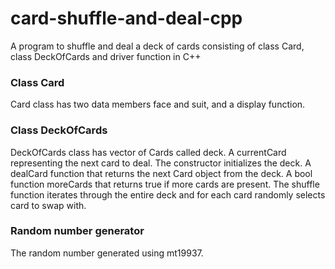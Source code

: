 # card-shuffle-and-deal-cpp
A program to shuffle and deal a deck of cards consisting of class Card, class DeckOfCards and driver function in C++

### Class Card
Card class has two data members face and suit, and a display function.

### Class DeckOfCards
DeckOfCards class has vector of Cards called deck.
A currentCard representing the next card to deal.
The constructor initializes the deck.
A dealCard function that returns the next Card object from the deck.
A bool function moreCards that returns true if more cards are present.
The shuffle function iterates through the entire deck and for each card randomly selects card to swap with.

### Random number generator
The random number generated using mt19937. 
